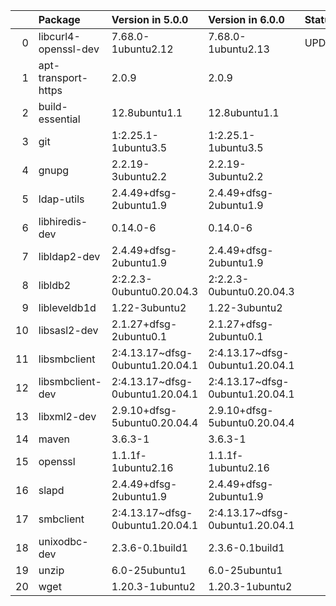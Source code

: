 <!-- markdown-link-check-disable -->

|    | Package              | Version in 5.0.0                | Version in 6.0.0                | Status   |
|---:|:---------------------|:--------------------------------|:--------------------------------|:---------|
|  0 | libcurl4-openssl-dev | 7.68.0-1ubuntu2.12              | 7.68.0-1ubuntu2.13              | UPDATED  |
|  1 | apt-transport-https  | 2.0.9                           | 2.0.9                           |          |
|  2 | build-essential      | 12.8ubuntu1.1                   | 12.8ubuntu1.1                   |          |
|  3 | git                  | 1:2.25.1-1ubuntu3.5             | 1:2.25.1-1ubuntu3.5             |          |
|  4 | gnupg                | 2.2.19-3ubuntu2.2               | 2.2.19-3ubuntu2.2               |          |
|  5 | ldap-utils           | 2.4.49+dfsg-2ubuntu1.9          | 2.4.49+dfsg-2ubuntu1.9          |          |
|  6 | libhiredis-dev       | 0.14.0-6                        | 0.14.0-6                        |          |
|  7 | libldap2-dev         | 2.4.49+dfsg-2ubuntu1.9          | 2.4.49+dfsg-2ubuntu1.9          |          |
|  8 | libldb2              | 2:2.2.3-0ubuntu0.20.04.3        | 2:2.2.3-0ubuntu0.20.04.3        |          |
|  9 | libleveldb1d         | 1.22-3ubuntu2                   | 1.22-3ubuntu2                   |          |
| 10 | libsasl2-dev         | 2.1.27+dfsg-2ubuntu0.1          | 2.1.27+dfsg-2ubuntu0.1          |          |
| 11 | libsmbclient         | 2:4.13.17~dfsg-0ubuntu1.20.04.1 | 2:4.13.17~dfsg-0ubuntu1.20.04.1 |          |
| 12 | libsmbclient-dev     | 2:4.13.17~dfsg-0ubuntu1.20.04.1 | 2:4.13.17~dfsg-0ubuntu1.20.04.1 |          |
| 13 | libxml2-dev          | 2.9.10+dfsg-5ubuntu0.20.04.4    | 2.9.10+dfsg-5ubuntu0.20.04.4    |          |
| 14 | maven                | 3.6.3-1                         | 3.6.3-1                         |          |
| 15 | openssl              | 1.1.1f-1ubuntu2.16              | 1.1.1f-1ubuntu2.16              |          |
| 16 | slapd                | 2.4.49+dfsg-2ubuntu1.9          | 2.4.49+dfsg-2ubuntu1.9          |          |
| 17 | smbclient            | 2:4.13.17~dfsg-0ubuntu1.20.04.1 | 2:4.13.17~dfsg-0ubuntu1.20.04.1 |          |
| 18 | unixodbc-dev         | 2.3.6-0.1build1                 | 2.3.6-0.1build1                 |          |
| 19 | unzip                | 6.0-25ubuntu1                   | 6.0-25ubuntu1                   |          |
| 20 | wget                 | 1.20.3-1ubuntu2                 | 1.20.3-1ubuntu2                 |          |